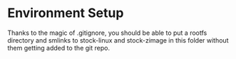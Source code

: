 # Environment Setup

Thanks to the magic of .gitignore, you should be able to put a rootfs directory and smlinks to stock-linux and stock-zimage in this folder without them getting added to the git repo.